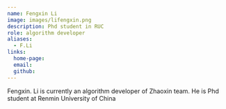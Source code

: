 ```yaml
---
name: Fengxin Li
image: images/lifengxin.png
description: Phd student in RUC
role: algorithm developer
aliases:
  - F.Li
links:
  home-page: 
  email: 
  github: 
---
```


Fengxin. Li is currently an algorithm developer of Zhaoxin team.
He is Phd student at Renmin University of China
